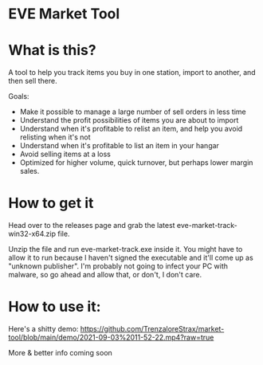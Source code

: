 # EVE Market Tool

# What is this?

A tool to help you track items you buy in one station, import to another, and then sell there.

Goals:

- Make it possible to manage a large number of sell orders in less time
- Understand the profit possibilities of items you are about to import
- Understand when it's profitable to relist an item, and help you avoid relisting when it's not
- Understand when it's profitable to list an item in your hangar
- Avoid selling items at a loss
- Optimized for higher volume, quick turnover, but perhaps lower margin sales.

# How to get it

Head over to the releases page and grab the latest eve-market-track-win32-x64.zip file.

Unzip the file and run eve-market-track.exe inside it. You might have to allow it to run because I
haven't signed the executable and it'll come up as "unknown publisher". I'm probably not going to
infect your PC with malware, so go ahead and allow that, or don't, I don't care.

# How to use it:

Here's a shitty demo:
https://github.com/TrenzaloreStrax/market-tool/blob/main/demo/2021-09-03%2011-52-22.mp4?raw=true

More & better info coming soon
